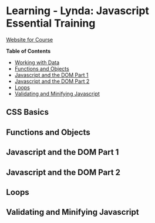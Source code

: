 # Learning - Lynda: Javascript Essential Training

[Website for Course]()

**Table of Contents**

* [Working with Data](#working-with-data)
* [Functions and Objects](#functions-and-objects)
* [Javascript and the DOM Part 1](#javascript-and-the-dom-part-1)
* [Javascript and the DOM Part 2](#javascript-and-the-dom-part-2)
* [Loops](loops)
* [Validating and Minifying Javascript](validating-and-minifying-javascript)

## CSS Basics

## Functions and Objects

## Javascript and the DOM Part 1

## Javascript and the DOM Part 2

## Loops

## Validating and Minifying Javascript